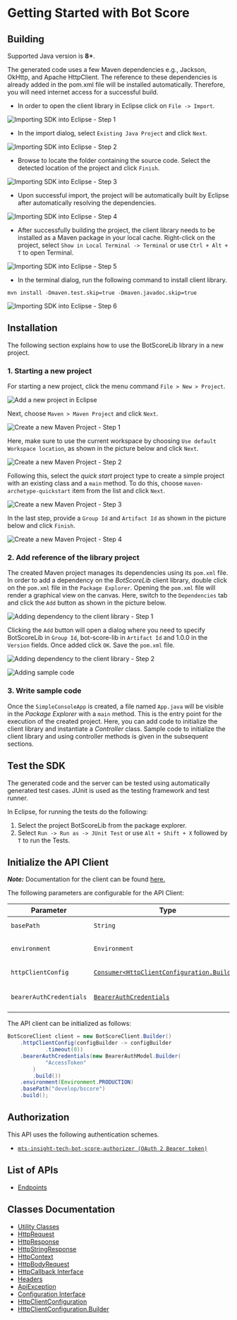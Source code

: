 
# Getting Started with Bot Score

## Building

Supported Java version is **8+**.

The generated code uses a few Maven dependencies e.g., Jackson, OkHttp,
and Apache HttpClient. The reference to these dependencies is already
added in the pom.xml file will be installed automatically. Therefore,
you will need internet access for a successful build.

* In order to open the client library in Eclipse click on `File -> Import`.

![Importing SDK into Eclipse - Step 1](https://apidocs.io/illustration/java?workspaceFolder=Bot%20Score-Java&workspaceName=BotScore&projectName=BotScoreLib&rootNamespace=ai.insighttech.nonprod.euc1.api&groupId=BotScoreLib&artifactId=bot-score-lib&version=1.0.0&step=import0)

* In the import dialog, select `Existing Java Project` and click `Next`.

![Importing SDK into Eclipse - Step 2](https://apidocs.io/illustration/java?workspaceFolder=Bot%20Score-Java&workspaceName=BotScore&projectName=BotScoreLib&rootNamespace=ai.insighttech.nonprod.euc1.api&groupId=BotScoreLib&artifactId=bot-score-lib&version=1.0.0&step=import1)

* Browse to locate the folder containing the source code. Select the detected location of the project and click `Finish`.

![Importing SDK into Eclipse - Step 3](https://apidocs.io/illustration/java?workspaceFolder=Bot%20Score-Java&workspaceName=BotScore&projectName=BotScoreLib&rootNamespace=ai.insighttech.nonprod.euc1.api&groupId=BotScoreLib&artifactId=bot-score-lib&version=1.0.0&step=import2)

* Upon successful import, the project will be automatically built by Eclipse after automatically resolving the dependencies.

![Importing SDK into Eclipse - Step 4](https://apidocs.io/illustration/java?workspaceFolder=Bot%20Score-Java&workspaceName=BotScore&projectName=BotScoreLib&rootNamespace=ai.insighttech.nonprod.euc1.api&groupId=BotScoreLib&artifactId=bot-score-lib&version=1.0.0&step=import3)

* After successfully building the project, the client library needs to be installed as a Maven package in your local cache. Right-click on the project, select `Show in Local Terminal -> Terminal` or use `Ctrl + Alt + T` to open Terminal.

![Importing SDK into Eclipse - Step 5](https://apidocs.io/illustration/java?workspaceFolder=Bot%20Score-Java&workspaceName=BotScore&projectName=BotScoreLib&rootNamespace=ai.insighttech.nonprod.euc1.api&groupId=BotScoreLib&artifactId=bot-score-lib&version=1.0.0&step=openTerminal)

* In the terminal dialog, run the following command to install client library.

```
mvn install -Dmaven.test.skip=true -Dmaven.javadoc.skip=true
```

![Importing SDK into Eclipse - Step 6](https://apidocs.io/illustration/java?workspaceFolder=Bot%20Score-Java&workspaceName=BotScore&projectName=BotScoreLib&rootNamespace=ai.insighttech.nonprod.euc1.api&groupId=BotScoreLib&artifactId=bot-score-lib&version=1.0.0&step=installCommand)

## Installation

The following section explains how to use the BotScoreLib library in a new project.

### 1. Starting a new project

For starting a new project, click the menu command `File > New > Project`.

![Add a new project in Eclipse](https://apidocs.io/illustration/java?workspaceFolder=Bot%20Score-Java&workspaceName=BotScore&projectName=BotScoreLib&rootNamespace=ai.insighttech.nonprod.euc1.api&groupId=BotScoreLib&artifactId=bot-score-lib&version=1.0.0&step=createNewProject0)

Next, choose `Maven > Maven Project` and click `Next`.

![Create a new Maven Project - Step 1](https://apidocs.io/illustration/java?workspaceFolder=Bot%20Score-Java&workspaceName=BotScore&projectName=BotScoreLib&rootNamespace=ai.insighttech.nonprod.euc1.api&groupId=BotScoreLib&artifactId=bot-score-lib&version=1.0.0&step=createNewProject1)

Here, make sure to use the current workspace by choosing `Use default Workspace location`, as shown in the picture below and click `Next`.

![Create a new Maven Project - Step 2](https://apidocs.io/illustration/java?workspaceFolder=Bot%20Score-Java&workspaceName=BotScore&projectName=BotScoreLib&rootNamespace=ai.insighttech.nonprod.euc1.api&groupId=BotScoreLib&artifactId=bot-score-lib&version=1.0.0&step=createNewProject2)

Following this, select the *quick start* project type to create a simple project with an existing class and a `main` method. To do this, choose `maven-archetype-quickstart` item from the list and click `Next`.

![Create a new Maven Project - Step 3](https://apidocs.io/illustration/java?workspaceFolder=Bot%20Score-Java&workspaceName=BotScore&projectName=BotScoreLib&rootNamespace=ai.insighttech.nonprod.euc1.api&groupId=BotScoreLib&artifactId=bot-score-lib&version=1.0.0&step=createNewProject3)

In the last step, provide a `Group Id` and `Artifact Id` as shown in the picture below and click `Finish`.

![Create a new Maven Project - Step 4](https://apidocs.io/illustration/java?workspaceFolder=Bot%20Score-Java&workspaceName=BotScore&projectName=BotScoreLib&rootNamespace=ai.insighttech.nonprod.euc1.api&groupId=BotScoreLib&artifactId=bot-score-lib&version=1.0.0&step=createNewProject4)

### 2. Add reference of the library project

The created Maven project manages its dependencies using its `pom.xml` file. In order to add a dependency on the *BotScoreLib* client library, double click on the `pom.xml` file in the `Package Explorer`. Opening the `pom.xml` file will render a graphical view on the canvas. Here, switch to the `Dependencies` tab and click the `Add` button as shown in the picture below.

![Adding dependency to the client library - Step 1](https://apidocs.io/illustration/java?workspaceFolder=Bot%20Score-Java&workspaceName=BotScore&projectName=BotScoreLib&rootNamespace=ai.insighttech.nonprod.euc1.api&groupId=BotScoreLib&artifactId=bot-score-lib&version=1.0.0&step=testProject0)

Clicking the `Add` button will open a dialog where you need to specify BotScoreLib in `Group Id`, bot-score-lib in `Artifact Id` and 1.0.0 in the `Version` fields. Once added click `OK`. Save the `pom.xml` file.

![Adding dependency to the client library - Step 2](https://apidocs.io/illustration/java?workspaceFolder=Bot%20Score-Java&workspaceName=BotScore&projectName=BotScoreLib&rootNamespace=ai.insighttech.nonprod.euc1.api&groupId=BotScoreLib&artifactId=bot-score-lib&version=1.0.0&step=testProject1)

![Adding sample code](https://apidocs.io/illustration/java?workspaceFolder=Bot%20Score-Java&workspaceName=BotScore&projectName=BotScoreLib&rootNamespace=ai.insighttech.nonprod.euc1.api&groupId=BotScoreLib&artifactId=bot-score-lib&version=1.0.0&step=testProject2)

### 3. Write sample code

Once the `SimpleConsoleApp` is created, a file named `App.java` will be visible in the *Package Explorer* with a `main` method. This is the entry point for the execution of the created project.
Here, you can add code to initialize the client library and instantiate a *Controller* class. Sample code to initialize the client library and using controller methods is given in the subsequent sections.

## Test the SDK

The generated code and the server can be tested using automatically generated test cases.
JUnit is used as the testing framework and test runner.

In Eclipse, for running the tests do the following:

1. Select the project BotScoreLib from the package explorer.
2. Select `Run -> Run as -> JUnit Test` or use `Alt + Shift + X` followed by `T` to run the Tests.

## Initialize the API Client

**_Note:_** Documentation for the client can be found [here.](https://www.github.com/dejpav/bot-score-java-sdk/tree/1.0.1/doc/client.md)

The following parameters are configurable for the API Client:

| Parameter | Type | Description |
|  --- | --- | --- |
| `basePath` | `String` | *Default*: `"develop/bscore"` |
| `environment` | `Environment` | The API environment. <br> **Default: `Environment.PRODUCTION`** |
| `httpClientConfig` | [`Consumer<HttpClientConfiguration.Builder>`](https://www.github.com/dejpav/bot-score-java-sdk/tree/1.0.1/doc/http-client-configuration-builder.md) | Set up Http Client Configuration instance. |
| `bearerAuthCredentials` | [`BearerAuthCredentials`](https://www.github.com/dejpav/bot-score-java-sdk/tree/1.0.1/doc/auth/oauth-2-bearer-token.md) | The Credentials Setter for OAuth 2 Bearer token |

The API client can be initialized as follows:

```java
BotScoreClient client = new BotScoreClient.Builder()
    .httpClientConfig(configBuilder -> configBuilder
            .timeout(0))
    .bearerAuthCredentials(new BearerAuthModel.Builder(
            "AccessToken"
        )
        .build())
    .environment(Environment.PRODUCTION)
    .basePath("develop/bscore")
    .build();
```

## Authorization

This API uses the following authentication schemes.

* [`mts-insight-tech-bot-score-authorizer (OAuth 2 Bearer token)`](https://www.github.com/dejpav/bot-score-java-sdk/tree/1.0.1/doc/auth/oauth-2-bearer-token.md)

## List of APIs

* [Endpoints](https://www.github.com/dejpav/bot-score-java-sdk/tree/1.0.1/doc/controllers/endpoints.md)

## Classes Documentation

* [Utility Classes](https://www.github.com/dejpav/bot-score-java-sdk/tree/1.0.1/doc/utility-classes.md)
* [HttpRequest](https://www.github.com/dejpav/bot-score-java-sdk/tree/1.0.1/doc/http-request.md)
* [HttpResponse](https://www.github.com/dejpav/bot-score-java-sdk/tree/1.0.1/doc/http-response.md)
* [HttpStringResponse](https://www.github.com/dejpav/bot-score-java-sdk/tree/1.0.1/doc/http-string-response.md)
* [HttpContext](https://www.github.com/dejpav/bot-score-java-sdk/tree/1.0.1/doc/http-context.md)
* [HttpBodyRequest](https://www.github.com/dejpav/bot-score-java-sdk/tree/1.0.1/doc/http-body-request.md)
* [HttpCallback Interface](https://www.github.com/dejpav/bot-score-java-sdk/tree/1.0.1/doc/http-callback-interface.md)
* [Headers](https://www.github.com/dejpav/bot-score-java-sdk/tree/1.0.1/doc/headers.md)
* [ApiException](https://www.github.com/dejpav/bot-score-java-sdk/tree/1.0.1/doc/api-exception.md)
* [Configuration Interface](https://www.github.com/dejpav/bot-score-java-sdk/tree/1.0.1/doc/configuration-interface.md)
* [HttpClientConfiguration](https://www.github.com/dejpav/bot-score-java-sdk/tree/1.0.1/doc/http-client-configuration.md)
* [HttpClientConfiguration.Builder](https://www.github.com/dejpav/bot-score-java-sdk/tree/1.0.1/doc/http-client-configuration-builder.md)

